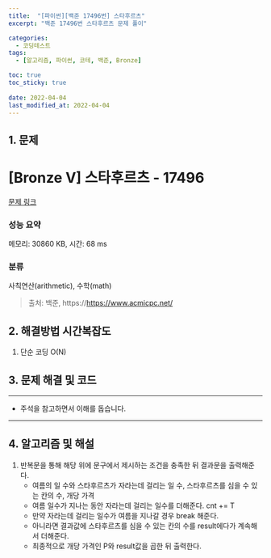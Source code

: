 ```yaml
---
title:  "[파이썬][백준 17496번] 스타후르츠"
excerpt: "백준 17496번 스타후르츠 문제 풀이"

categories:
  - 코딩테스트
tags:
  - [알고리즘, 파이썬, 코테, 백준, Bronze]

toc: true
toc_sticky: true
 
date: 2022-04-04
last_modified_at: 2022-04-04
---
```



## 1. 문제

# [Bronze V] 스타후르츠 - 17496 

[문제 링크](https://www.acmicpc.net/problem/17496) 

### 성능 요약

메모리: 30860 KB, 시간: 68 ms

### 분류

사칙연산(arithmetic), 수학(math)



> 출처: 백준, https://https://www.acmicpc.net/

## 2. 해결방법 시간복잡도

1. 단순 코딩 O(N)


## 3. 문제 해결 및 코드
--- 

<script src="https://gist.github.com/godhin/8d1621f295389b4c689a8820b6a62111.js"></script>

- 주석을 참고하면서 이해를 돕습니다.
---

## 4. 알고리즘 및 해설

1. 반복문을 통해 해당 위에 문구에서 제시하는 조건을 충족한 뒤 결과문을 출력해준다.
    - 여름의 일 수와 스타후르츠가 자라는데 걸리는 일 수, 스타후르츠를 심을 수 있는 칸의 수, 개당 가격
    - 여름 일수가 지나는 동안 자라는데 걸리는 일수를 더해준다. cnt += T
    - 만약 자라는데 걸리는 일수가 여름을 지나갈 경우 break 해준다.
    - 아니라면 결과값에 스타후르츠를 심을 수 있는 칸의 수를 result에다가 계속해서 더해준다.
    - 최종적으로 개당 가격인 P와 result값을 곱한 뒤 출력한다.